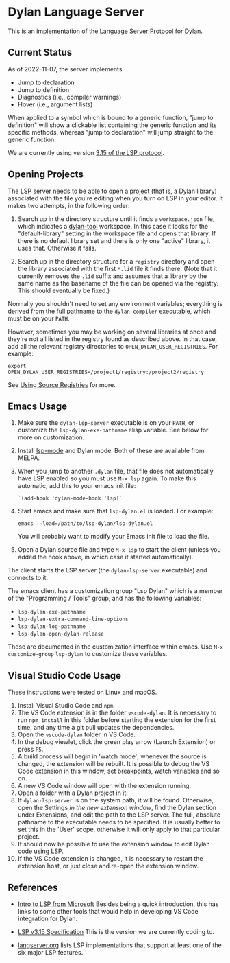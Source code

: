 # Dylan Language Server

This is an implementation of the [Language Server
Protocol](https://microsoft.github.io/language-server-protocol/) for
Dylan.


## Current Status

As of 2022-11-07, the server implements

* Jump to declaration
* Jump to definition
* Diagnostics (i.e., compiler warnings)
* Hover (i.e., argument lists)

When applied to a symbol which is bound to a generic function, "jump to
definition" will show a clickable list containing the generic function and
its specific methods, whereas "jump to declaration" will jump straight to
the generic function.

We are currently using version [3.15 of the LSP protocol](https://microsoft.github.io/language-server-protocol/specifications/specification-3-15/).


## Opening Projects

The LSP server needs to be able to open a project (that is, a Dylan library)
associated with the file you're editing when you turn on LSP in your editor. It
makes two attempts, in the following order:

1. Search up in the directory structure until it finds a `workspace.json` file,
   which indicates a [dylan-tool](https://github.com/dylan-lang/dylan-tool)
   workspace.  In this case it looks for the "default-library" setting in the
   workspace file and opens that library.  If there is no default library set
   and there is only one "active" library, it uses that. Otherwise it fails.

2. Search up in the directory structure for a `registry` directory and open the
   library associated with the first `*.lid` file it finds there. (Note that it
   currently removes the `.lid` suffix and assumes that a library by the same
   name as the basename of the file can be opened via the registry. This should
   eventually be fixed.)

Normally you shouldn't need to set any environment variables; everything is
derived from the full pathname to the `dylan-compiler` executable, which must
be on your `PATH`.

However, sometimes you may be working on several libraries at once and they're
not all listed in the registry found as described above. In that case, add all
the relevant registry directories to `OPEN_DYLAN_USER_REGISTRIES`. For example:

    export OPEN_DYLAN_USER_REGISTRIES=/project1/registry:/project2/registry

See [Using Source
Registries](https://opendylan.org/getting-started-cli/source-registries.html)
for more.

## Emacs Usage

1. Make sure the `dylan-lsp-server` executable is on your `PATH`, or customize
   the `lsp-dylan-exe-pathname` elisp variable. See below for more on
   customization.

1. Install [lsp-mode](https://github.com/emacs-lsp/lsp-mode) and Dylan mode.
   Both of these are available from MELPA.

2. When you jump to another `.dylan` file, that file does not automatically
   have LSP enabled so you must use `M-x lsp` again. To make this automatic,
   add this to your emacs init file:

       `(add-hook 'dylan-mode-hook 'lsp)`

3. Start emacs and make sure that `lsp-dylan.el` is loaded. For example:

     `emacs --load=/path/to/lsp-dylan/lsp-dylan.el`

   You will probably want to modify your Emacs init file to load the file.

4. Open a Dylan source file and type `M-x lsp` to start the client (unless you
   added the hook above, in which case it started automatically).

The client starts the LSP server (the `dylan-lsp-server` executable) and
connects to it.

The emacs client has a customization group "Lsp Dylan" which is a member of the
"Programming / Tools" group, and has the following variables:

* `lsp-dylan-exe-pathname`
* `lsp-dylan-extra-command-line-options`
* `lsp-dylan-log-pathname`
* `lsp-dylan-open-dylan-release`

These are documented in the customization interface within emacs. Use `M-x
customize-group` `lsp-dylan` to customize these variables.

## Visual Studio Code Usage

These instructions were tested on Linux and macOS.

1.  Install Visual Studio Code and `npm`.
2.  The VS Code extension is in the folder `vscode-dylan`. It is necessary to
    run `npm install` in this folder before starting the extension for the
    first time, and any time a git pull updates the dependencies.
3.  Open the `vscode-dylan` folder in VS Code.
4.  In the debug viewlet, click the green play arrow (Launch Extension) or
    press `F5`.
5.  A build process will begin in 'watch mode'; whenever the source is changed,
    the extension will be rebuilt. It is possible to debug the VS Code
    extension in this window, set breakpoints, watch variables and so on.
6.  A new VS Code window will open with the extension running.
7.  Open a folder with a Dylan project in it.
8.  If `dylan-lsp-server` is on the system path, it will be found. Otherwise,
    open the Settings *in the new extension window*, find the Dylan section
    under Extensions, and edit the path to the LSP server. The full, absolute
    pathname to the executable needs to be specified. It is usually better to
    set this in the 'User' scope, otherwise it will only apply to that
    particular project.
9.  It should now be possible to use the extension window to edit Dylan code
    using LSP.
10. If the VS Code extension is changed, it is necessary to restart the
    extension host, or just close and re-open the extension window.


## References

* [Intro to LSP from
  Microsoft](https://docs.microsoft.com/en-us/visualstudio/extensibility/language-server-protocol)
  Besides being a quick introduction, this has links to some other tools that
  would help in developing VS Code integration for Dylan.

* [LSP v3.15
  Specification](https://microsoft.github.io/language-server-protocol/specifications/specification-3-15/)
  This is the version we are currently coding to.

* [langserver.org](https://langserver.org/) lists LSP implementations that
  support at least one of the six major LSP features.
